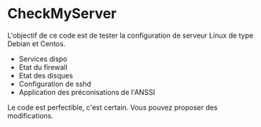 # CheckMyServer

L'objectif de ce code est de tester la configuration de serveur Linux de type Debian et Centos.
- Services dispo
- Etat du firewall
- Etat des disques
- Configuration de sshd
- Application des préconisations de l'ANSSI

Le code est perfectible, c'est certain.
Vous pouvez proposer des modifications.
 
